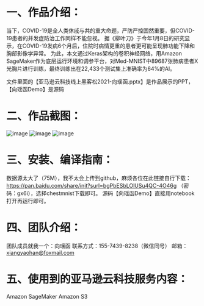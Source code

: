 # 一、作品介绍：
当下，COVID-19是全人类休戚与共的重大命题，严防严控固然重要，但COVID-19患者的并发症防治工作同样不能忽视。
据《柳叶刀》于今年1月8日的研究显示，在COVID-19发病6个月后，住院时病情更重的患者更可能呈现肺功能下降和胸部影像学异常。
为此，本文通过Keras架构的卷积神经网络，用Amazon SageMaker作为底层运行环境和调参平台，对Med-MNIST中89687张肺病患者X光胸片进行训练，最终训练出在22,433个测试集上准确率为64%的AI。

文件里面的【亚马逊云科技线上黑客松2021-向瑶函.pptx】是作品展示的PPT，【向瑶函Demo】是源码

# 二、作品截图：
![image](https://user-images.githubusercontent.com/59185223/117802022-89f81c80-b287-11eb-91ee-83fba0da62e4.png)
![image](https://user-images.githubusercontent.com/59185223/117802040-8ebcd080-b287-11eb-90d3-cb5eddf0ac27.png)
![image](https://user-images.githubusercontent.com/59185223/117802052-91b7c100-b287-11eb-8cbd-ecb6ac0a8fcc.png)

# 三、安装、编译指南：
数据源太大了（75M），我不太会上传到github，麻烦各位在此链接自行下载：https://pan.baidu.com/share/init?surl=bgPbESbLOlUSu4QC-4O46g
（密码：gx6i），选择chestmnist下载即可。
源码【向瑶函Demo】直接用notebook打开再运行即可。

# 四、团队介绍：
团队成员就我一个：向瑶函
联系方式：155-7439-8238（微信同号）
邮箱：xiangyaohan@foxmail.com

# 五、使用到的亚马逊云科技服务内容：
Amazon SageMaker
Amazon S3
